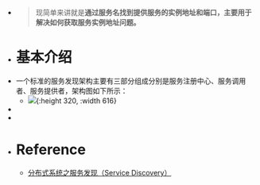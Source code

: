 - > 现简单来讲就是**通过服务名找到提供服务的实例地址和端口，主要用于解决如何获取服务实例地址问题。**
- # 基本介绍
- 一个标准的服务发现架构主要有三部分组成分别是服务注册中心、服务调用者、服务提供者，架构图如下所示：
	- ![](https://p1-jj.byteimg.com/tos-cn-i-t2oaga2asx/gold-user-assets/2019/9/8/16d0ec1c2fb88e75~tplv-t2oaga2asx-jj-mark:3024:0:0:0:q75.png){:height 320, :width 616}
-
-
- # Reference
	- [分布式系统之服务发现（Service Discovery）](https://juejin.cn/post/6844903937653342216)
